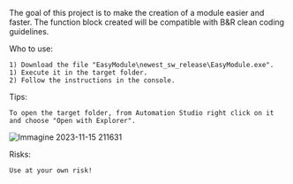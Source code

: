 The goal of this project is to make the creation of a module easier and faster. 
The function block created will be compatible with B&R clean coding guidelines.

Who to use:

    1) Download the file "EasyModule\newest_sw_release\EasyModule.exe".
    1) Execute it in the target folder.
    2) Follow the instructions in the console.

Tips:

    To open the target folder, from Automation Studio right click on it and choose "Open with Explorer".
![Immagine 2023-11-15 211631](https://github.com/pennisiandrea/EasyFunctionBlock/assets/150801185/c43806fc-83d2-4f83-9219-82f55ff9c7b1)


Risks:

    Use at your own risk! 
